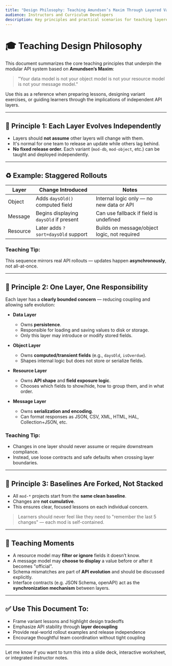 ```yaml
---
title: "Design Philosophy: Teaching Amundsen’s Maxim Through Layered Variants"
audience: Instructors and Curriculum Developers
description: Key principles and practical scenarios for teaching layered API evolution using Amundsen’s Maxim.
---
```


# 🎓 Teaching Design Philosophy

This document summarizes the core teaching principles that underpin the modular API system based on **Amundsen’s Maxim**:

> "Your data model is not your object model is not your resource model is not your message model."

Use this as a reference when preparing lessons, designing variant exercises, or guiding learners through the implications of independent API layers.

---

## 🧹 Principle 1: Each Layer Evolves Independently

- Layers should **not assume** other layers will change with them.
- It's normal for one team to release an update while others lag behind.
- **No fixed release order.** Each variant (`mod-db`, `mod-object`, etc.) can be taught and deployed independently.

---

## ♻️ Example: Staggered Rollouts

| Layer     | Change Introduced                     | Notes                                         |
|-----------|----------------------------------------|-----------------------------------------------|
| Object    | Adds `daysOld()` computed field       | Internal logic only — no new data or API      |
| Message   | Begins displaying `daysOld` if present| Can use fallback if field is undefined        |
| Resource  | Later adds `?sort=daysOld` support    | Builds on message/object logic, not required  |

### Teaching Tip:
This sequence mirrors real API rollouts — updates happen **asynchronously**, not all-at-once.

---

## 🧱 Principle 2: One Layer, One Responsibility

Each layer has a **clearly bounded concern** — reducing coupling and allowing safe evolution:

- **Data Layer**
  - Owns **persistence**.
  - Responsible for loading and saving values to disk or storage.
  - Only this layer may introduce or modify stored fields.

- **Object Layer**
  - Owns **computed/transient fields** (e.g., `daysOld`, `isOverdue`).
  - Shapes internal logic but does not store or serialize fields.

- **Resource Layer**
  - Owns **API shape** and **field exposure logic**.
  - Chooses which fields to show/hide, how to group them, and in what order.

- **Message Layer**
  - Owns **serialization and encoding**.
  - Can format responses as JSON, CSV, XML, HTML, HAL, Collection+JSON, etc.

### Teaching Tip:
- Changes in one layer should never assume or require downstream compliance.
- Instead, use loose contracts and safe defaults when crossing layer boundaries.

---

## 🥪 Principle 3: Baselines Are Forked, Not Stacked

- All `mod-*` projects start from the **same clean baseline**.
- Changes are **not cumulative**.
- This ensures clear, focused lessons on each individual concern.

> Learners should never feel like they need to "remember the last 5 changes" — each mod is self-contained.

---

## 🧠 Teaching Moments

- A resource model may **filter or ignore** fields it doesn’t know.
- A message model may **choose to display** a value before or after it becomes "official".
- Schema mismatches are part of **API evolution** and should be discussed explicitly.
- Interface contracts (e.g. JSON Schema, openAPI) act as the **synchronization mechanism** between layers.

---

## ✅ Use This Document To:
- Frame variant lessons and highlight design tradeoffs
- Emphasize API stability through **layer decoupling**
- Provide real-world rollout examples and release independence
- Encourage thoughtful team coordination without tight coupling

---

Let me know if you want to turn this into a slide deck, interactive worksheet, or integrated instructor notes.

